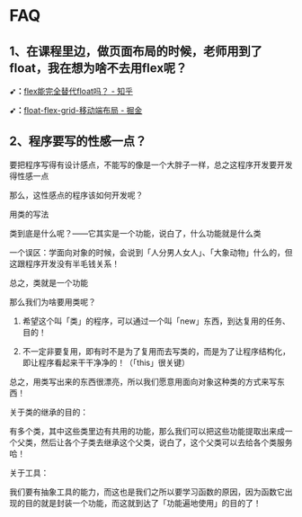 # FAQ

## 1、在课程里边，做页面布局的时候，老师用到了float，我在想为啥不去用flex呢？

**➹：**[flex能完全替代float吗？ - 知乎](https://www.zhihu.com/question/308313232)

**➹：**[float-flex-grid-移动端布局 - 掘金](https://juejin.im/post/5aa7e7966fb9a028df224e72)

## 2、程序要写的性感一点？

要把程序写得有设计感点，不能写的像是一个大胖子一样，总之这程序开发要开发得性感一点

那么，这性感点的程序该如何开发呢？

用类的写法

类到底是什么呢？——它其实是一个功能，说白了，什么功能就是什么类

一个误区：学面向对象的时候，会说到「人分男人女人」、「大象动物」什么的，但这跟程序开发没有半毛钱关系！

总之，类就是一个功能

那么我们为啥要用类呢？

1. 希望这个叫「类」的程序，可以通过一个叫「new」东西，到达复用的任务、目的！

2. 不一定非要复用，即有时不是为了复用而去写类的，而是为了让程序结构化，即让程序看起来干干净净的！（「this」很关键）

总之，用类写出来的东西很漂亮，所以我们愿意用面向对象这种类的方式来写东西！

关于类的继承的目的：

有多个类，其中这些类里边有共用的功能，那么我们可以把这些功能提取出来成一个父类，然后让各个子类去继承这个父类，说白了，这个父类可以去给各个类服务哈！

关于工具：

我们要有抽象工具的能力，而这也是我们之所以要学习函数的原因，因为函数它出现的目的就是封装一个功能，而这就到达了「功能遍地使用」的目的了！




